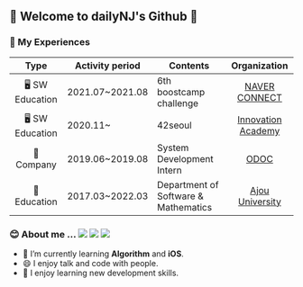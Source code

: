 ## 👋 Welcome to dailyNJ's Github 👋

### 🎡 My Experiences
|Type|Activity period|Contents|Organization|
|:--:|---------------|--------|:----------:|
|🖥 SW Education|2021.07~2021.08|6th boostcamp challenge|[NAVER CONNECT](https://www.connect.or.kr/)|
|🖥 SW Education|2020.11~|42seoul|[Innovation Academy](https://42seoul.kr/seoul42/contents/view?contentsNo=13&level=2&menuNo=28&gclid=Cj0KCQjwvO2IBhCzARIsALw3ASp80wUAlxFIl9RwSJyaV5Sdf157R21XD_puyYgo3IWi3ZtsEvAgoM8aAuFpEALw_wcB)|
|🏢Company|2019.06~2019.08|System Development Intern|[ODOC](https://thefillit.com/)|
|🏫Education|2017.03~2022.03|Department of Software & Mathematics|[Ajou University](https://www.ajou.ac.kr/kr/index.do)|

### 😊 About me ...   <a href="https://dailylifeofdeveloper.tistory.com/" target="_blank"><img src="https://img.shields.io/badge/Tech_Blog-4285F4?style=flat-square&logo=&logoColor=white"/></a> <a href="mailto:najeong.lee12@gmail.com" target="_blank"><img src="https://img.shields.io/badge/Gmail-EA4335?style=flat-square&logo=Gmail&logoColor=white"/></a> <a href="https://80000coding.notion.site/s-846290593fdd4a1b9705ad1ea7d82993" target="_blank"><img src="https://img.shields.io/badge/Notion-FFE146?style=flat-square&logo=Notion&logoColor=white"/></a>

- 🌱 I’m currently learning **Algorithm** and **iOS**.
- 😄 I enjoy talk and code with people.
- 📝 I enjoy learning new development skills.


<!--
**dailynj/dailynj** is a ✨ _special_ ✨ repository because its `README.md` (this file) appears on your GitHub profile.

Here are some ideas to get you started:

- 🔭 I’m currently working on ...
- 🌱 I’m currently learning ...
- 👯 I’m looking to collaborate on ...
- 🤔 I’m looking for help with ...
- 💬 Ask me about ...
- 📫 How to reach me: ...
- 😄 Pronouns: ...
- ⚡ Fun fact: ...
-->

